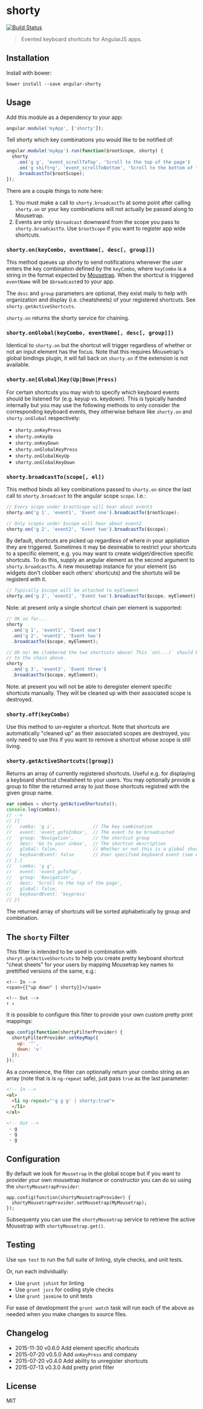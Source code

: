 
# shorty

[![Build Status](https://secure.travis-ci.org/jtrussell/angular-shorty.png?branch=master)](https://travis-ci.org/jtrussell/angular-shorty)

> Evented keyboard shortcuts for AngularJS apps.


## Installation

Install with bower:

```
bower install --save angular-shorty
```


## Usage

Add this module as a dependency to your app:

```javascript
angular.module('myApp', ['shorty']);
```

Tell shorty which key combinations you would like to be notified of:

```javascript
angular.module('myApp').run(function($rootScope, shorty) {
  shorty
    .on('g g', 'event_scrollToTop', 'Scroll to the top of the page')
    .on('g shift+g', 'event_scrollToBottom', 'Scroll to the bottom of the page')
    .broadcastTo($rootScope);
});
```

There are a couple things to note here:

1. You must make a call to `shorty.broadcastTo` at some point after calling
   `shorty.on` or your key combinations will not actually be passed along to
   Mousetrap.
2. Events are only `$broadcast` downward from the scope you pass to
   `shorty.broadcastTo`. Use `$rootScope` if you want to register app wide
   shortcuts.


### `shorty.on(keyCombo, eventName[, desc[, group]])`

This method queues up shorty to send notifications whenever the user
enters the key combination defined by the `keyCombo`, where `keyCombo` is a
string in the format expected by [Mousetrap][mousetrap]. When the shortcut is
triggered `eventName` will be `$broadcast`ed to your app.

The `desc` and `group` parameters are optional, they exist maily to help with
organization and display (i.e. cheatsheets) of your registered shortcuts. See
`shorty.getActiveShortcuts`.

`shorty.on` returns the shorty service for chaining.

### `shorty.onGlobal(keyCombo, eventName[, desc[, group]])`

Identical to `shorty.on` but the shortcut will trigger regardless of whether or
not an input element has the focus. Note that this requires Mousetrap's global
bindings plugin, it will fall back on `shorty.on` if the extension is not
available.


### `shorty.on[Global]Key(Up|Down|Press)`

For certain shortcuts you may wish to specify which keyboard events should be
listened for (e.g. keyup vs. keydown). This is typically handed internally but
you may use the following methods to only consider the corresponding keyboard
events, they otherwise behave like `shorty.on` and `shorty.onGlobal`
respectively:

- `shorty.onKeyPress`
- `shorty.onKeyUp`
- `shorty.onKeyDown`
- `shorty.onGlobalKeyPress`
- `shorty.onGlobalKeyUp`
- `shorty.onGlobalKeyDown`


### `shorty.broadcastTo(scope[, el])`

This method binds all key combinations passed to `shorty.on` since the last call
to `shorty.broadcast` to the angular scope `scope`. I.e.:

```javascript
// Every scope under $rootScope will hear about event1
shorty.on('g 1', 'event1', 'Event one').broadcastTo($rootScope);

// Only scopes under $scope will hear about event2
shorty.on('g 2', 'event2', 'Event two').broadcastTo($scope);
```

By default, shortcuts are picked up regardless of where in your appliation they
are triggered. Sometimes it may be desireable to restrict your shortcuts to a
specific element, e.g. you may want to create widget/directive specific
shortcuts. To do this, supply an angular element as the second argument to
`shorty.broadcastTo`. A new mousetrap instance for your element
(so widgets don't clobber each others' shortcuts) and the shortuts will be
registerd with it.

```javascript
// Typically $scope will be attached to myElement
shorty.on('g 2', 'event2', 'Event two').broadcastTo($scope, myElement);
```

Note: at present only a single shortcut chain per element is supported:

```javascript
// OK so far...
shorty
  .on('g 1', 'event1', 'Event one')
  .on('g 2', 'event2', 'Event two')
  .broadcastTo($scope, myElement);

// Oh no! We clobbered the two shortcuts above! This `on(...)` should be added
// to the chain above.
shorty
  .on('g 3', 'event3', 'Event three')
  .broadcastTo($scope, myElement);
```

Note: at present you will not be able to deregister element specific shortcuts
manually. They will be cleaned up with their associated scope is destroyed.

### `shorty.off(keyCombo)`

Use this method to un-register a shortcut. Note that shortcuts are automatically
"cleaned up" as their associated scopes are destroyed, you only need to use this
if you want to remove a shortcut whose scope is still living.

### `shorty.getActiveShortcuts([group])`

Returns an array of currently registered shortcuts. Useful e.g. for displaying a
keyboard shortcut cheatsheet to your users. You may optionally provide a group
to filter the returned array to just those shortcuts registred with the given
group name.

```javascript
var combos = shorty.getActiveShortcuts();
console.log(combos);
// -->
// [{
//   combo: 'g i',              // The key combination
//   event: 'event_goToInbox',  // The event to be broadcasted
//   group: 'Navigation',       // The shortcut group
//   desc: 'Go to your inbox',  // The shortcut description
//   global: false,             // Whether or not this is a global shortcut
//   keyboardEvent: false       // User specified keyboard event (see e.g. onKeyUp) if any, false otherwise
// },{
//   combo: 'g g',
//   event: 'event_goToTop',
//   group: 'Navigation',
//   desc: 'Scroll to the top of the page',
//   global: false,
//   keyboardEvent: 'keypress'
// }]
```

The returned array of shortcuts will be sorted alphabetically by group and
combination.


## The `shorty` Filter

This filter is intended to be used in combination with
`shoryt.getActiveShortcuts` to help you create pretty keyboard shortcut "cheat
sheets" for your users by mapping Mousetrap key names to prettified versions of
the same, e.g.:

<pre><code>&lt;!-- In --&gt;
&lt;span&gt;{{"up down" | shorty}}&lt;/span&gt;

&lt;!-- Out --&gt;
&uarr; &darr;</code></pre>

It is possible to configure this filter to provide your own custom pretty print
mappings:

```javascript
app.config(function(shortyFilterProvider) {
  shortyFilterProvider.setKeyMap({
    up: '^',
    down: 'v'
  });
});
```

As a convenience, the filter can optionally return your combo string as an
array (note that is is `ng-repeat` safe), just pass `true` as the last
parameter:

```html
<!-- In -->
<ul>
  <li ng-repeat="'g g g' | shorty:true">
  </li>
</ul>

<!-- Out -->
 - g
 - g
 - g
```


## Configuration

By default we look for `Mousetrap` in the global scope but if you want to
provider your own mousetrap instance or constructor you can do so using the
`shortyMousetrapProvider`:

```
app.config(function(shortyMousetrapProvider) {
  shortyMousetrapProvider.setMousetrap(MyMousetrap);
});
```

Subsequenty you can use the `shortyMousetrap` service to retrieve the active
Mousetrap with `shortyMousetrap.get()`.


## Testing

Use `npm test` to run the full suite of linting, style checks, and unit tests.

Or, run each individually:

- Use `grunt jshint` for linting
- Use `grunt jscs` for coding style checks
- Use `grunt jasmine` to unit tests

For ease of development the `grunt watch` task will run each of the above as
needed when you make changes to source files.


## Changelog

- 2015-11-30 v0.6.0 Add element specific shortcuts
- 2015-07-20 v0.5.0 Add `onKeyPress` and company
- 2015-07-20 v0.4.0 Add ability to unregister shortcuts
- 2015-07-13 v0.3.0 Add pretty print filter


## License

MIT

[mousetrap]: https://craig.is/killing/mice
